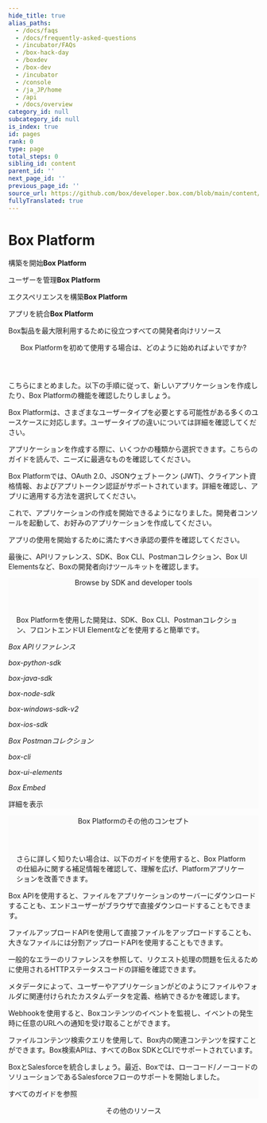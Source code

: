 ```yaml
---
hide_title: true
alias_paths:
  - /docs/faqs
  - /docs/frequently-asked-questions
  - /incubator/FAQs
  - /box-hack-day
  - /boxdev
  - /box-dev
  - /incubator
  - /console
  - /ja_JP/home
  - /api
  - /docs/overview
category_id: null
subcategory_id: null
is_index: true
id: pages
rank: 0
type: page
total_steps: 0
sibling_id: content
parent_id: ''
next_page_id: ''
previous_page_id: ''
source_url: https://github.com/box/developer.box.com/blob/main/content/pages/index.md
fullyTranslated: true
---
```

# Box Platform

<Banner>

<BannerTitle>

構築を開始**Box Platform**

</BannerTitle>

<BannerTitle>

ユーザーを管理**Box Platform**

</BannerTitle>

<BannerTitle>

エクスペリエンスを構築**Box Platform**

</BannerTitle>

<BannerTitle>

アプリを統合**Box Platform**

</BannerTitle>

Box製品を最大限利用するために役立つすべての開発者向けリソース

</Banner>

<Centered wide>

<FeaturedBoard type="aiDevZone">

</FeaturedBoard>

</Centered>

<Centered wide id="start-with-box-platform">

<Header centered>

Box Platformを初めて使用する場合は、どのように始めればよいですか?

</Header>

こちらにまとめました。以下の手順に従って、新しいアプリケーションを作成したり、Box Platformの機能を確認したりしましょう。

<TileGrid rows="3">

<Tile type="users" title="1. ユーザータイプを確認する" href="platform/user-types/">

Box Platformは、さまざまなユーザータイプを必要とする可能性がある多くのユースケースに対応します。ユーザータイプの違いについては詳細を確認してください。

</Tile>

<Tile type="apps" title="2. アプリケーションの種類を理解する" href="/guides/applications/app-types/select/">

アプリケーションを作成する際に、いくつかの種類から選択できます。こちらのガイドを読んで、ニーズに最適なものを確認してください。

</Tile>

<Tile type="authentication" title="3. 認証方法を確認する" href="/guides/authentication/select/">

Box Platformでは、OAuth 2.0、JSONウェブトークン (JWT)、クライアント資格情報、およびアプリトークン認証がサポートされています。詳細を確認し、アプリに適用する方法を選択してください。

</Tile>

<Tile type="create" title="4. アプリケーションを作成する" href="https://app.box.com/developers/console">

これで、アプリケーションの作成を開始できるようになりました。開発者コンソールを起動して、お好みのアプリケーションを作成してください。

</Tile>

<Tile type="authorize" title="5. アプリケーションを承認する" href="/guides/authorization/">

アプリの使用を開始するために満たすべき承認の要件を確認してください。

</Tile>

<Tile type="code" title="6. コーディングを開始する" href="#sdks-and-tools">

最後に、APIリファレンス、SDK、Box CLI、Postmanコレクション、Box UI Elementsなど、Boxの開発者向けツールキットを確認します。

</Tile>

</TileGrid>

</Centered>

<Centered wide>

<FeaturedBoard type="community">

</FeaturedBoard>

</Centered>

<section id="sdks-and-tools" style="background-color: #FBFBFB;">

<div style="padding: 0 16px">

<Header centered>

Browse by SDK and developer tools

</Header>

Box Platformを使用した開発は、SDK、Box CLI、Postmanコレクション、フロントエンドUI Elementなどを使用すると簡単です。

</div>

<TileSlider>

<Tile type="box-orange" title="APIリファレンス" href="/reference/">

_Box APIリファレンス_

</Tile>

<Tile type="python" title="Python SDK" href="https://github.com/box/box-python-sdk#readme">

_box-python-sdk_

</Tile>

<Tile type="java" title="Box Java SDK" href="https://github.com/box/box-java-sdk#readme">

_box-java-sdk_

</Tile>

<Tile type="box-orange" title="Node SDK" href="https://github.com/box/box-node-sdk#readme">

_box-node-sdk_

</Tile>

<Tile type="net" title="Box .NET SDK" href="https://github.com/box/box-windows-sdk-v2#readme">

_box-windows-sdk-v2_

</Tile>

<Tile type="tool" title="Box iOS SDK" href="https://github.com/box/box-ios-sdk#readme">

_box-ios-sdk_

</Tile>

<Tile type="tool" title="Postmanコレクション" href="/guides/tooling/postman">

_Box Postmanコレクション_

</Tile>

<Tile type="box-orange" title="Box CLI" href="/guides/cli/">

_box-cli_

</Tile>

<Tile type="box-orange" title="Box UI Elements" href="/guides/embed/ui-elements/">

_box-ui-elements_

</Tile>

<Tile type="box-orange" title="Box Embed" href="/guides/embed/box-embed/">

_Box Embed_

</Tile>

</TileSlider>

<More to="/sdks-and-tools/" center>

詳細を表示

</More>

</section>

<Centered wide>

<FeaturedBoard type="sampleCode">

</FeaturedBoard>

</Centered>

<section id="additional-box-platform-concepts" style="background-color: #FBFBFB;">

<div style="padding: 0 16px">

<Header centered>

Box Platformのその他のコンセプト

</Header>

さらに詳しく知りたい場合は、以下のガイドを使用すると、Box Platformの仕組みに関する補足情報を確認して、理解を広げ、Platformアプリケーションを改善できます。

</div>

<TileSlider>

<Tile type="guide" title="ダウンロード" href="/guides/downloads/">

Box APIを使用すると、ファイルをアプリケーションのサーバーにダウンロードすることも、エンドユーザーがブラウザで直接ダウンロードすることもできます。

</Tile>

<Tile type="guide" title="アップロード" href="/guides/uploads/">

ファイルアップロードAPIを使用して直接ファイルをアップロードすることも、大きなファイルには分割アップロードAPIを使用することもできます。

</Tile>

<Tile type="guide" title="エラー" href="/guides/api-calls/permissions-and-errors/common-errors/">

一般的なエラーのリファレンスを参照して、リクエスト処理の問題を伝えるために使用されるHTTPステータスコードの詳細を確認できます。

</Tile>

<Tile type="guide" title="メタデータ" href="/guides/metadata/">

メタデータによって、ユーザーやアプリケーションがどのようにファイルやフォルダに関連付けられたカスタムデータを定義、格納できるかを確認します。

</Tile>

<Tile type="guide" title="Webhook" href="/guides/webhooks/">

Webhookを使用すると、Boxコンテンツのイベントを監視し、イベントの発生時に任意のURLへの通知を受け取ることができます。

</Tile>

<Tile type="guide" title="検索" href="/guides/search/">

ファイルコンテンツ検索クエリを使用して、Box内の関連コンテンツを探すことができます。Box検索APIは、すべてのBox SDKとCLIでサポートされています。

</Tile>

<Tile type="guide" title="Salesforce" href="/guides/tooling/salesforce-toolkit/">

BoxとSalesforceを統合しましょう。最近、Boxでは、ローコード/ノーコードのソリューションであるSalesforceフローのサポートを開始しました。

</Tile>

</TileSlider>

<More to="/guides/" center>

すべてのガイドを参照

</More>

</section>

<Centered wide>

<Header centered>

その他のリソース

</Header>

<!-- <BlogCards >

</BlogCards>

 -->

<Teaser>

</Teaser>

</Centered>
